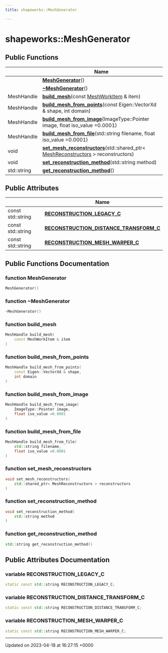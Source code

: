 ```yaml
---
title: shapeworks::MeshGenerator

---
```


# shapeworks::MeshGenerator





## Public Functions

|                | Name           |
| -------------- | -------------- |
| | **[MeshGenerator](../Classes/classshapeworks_1_1MeshGenerator.md#function-meshgenerator)**() |
| | **[~MeshGenerator](../Classes/classshapeworks_1_1MeshGenerator.md#function-~meshgenerator)**() |
| MeshHandle | **[build_mesh](../Classes/classshapeworks_1_1MeshGenerator.md#function-build-mesh)**(const [MeshWorkItem](../Classes/classshapeworks_1_1MeshWorkItem.md) & item) |
| MeshHandle | **[build_mesh_from_points](../Classes/classshapeworks_1_1MeshGenerator.md#function-build-mesh-from-points)**(const Eigen::VectorXd & shape, int domain) |
| MeshHandle | **[build_mesh_from_image](../Classes/classshapeworks_1_1MeshGenerator.md#function-build-mesh-from-image)**(ImageType::Pointer image, float iso_value =0.0001) |
| MeshHandle | **[build_mesh_from_file](../Classes/classshapeworks_1_1MeshGenerator.md#function-build-mesh-from-file)**(std::string filename, float iso_value =0.0001) |
| void | **[set_mesh_reconstructors](../Classes/classshapeworks_1_1MeshGenerator.md#function-set-mesh-reconstructors)**(std::shared_ptr< [MeshReconstructors](../Classes/classshapeworks_1_1MeshReconstructors.md) > reconstructors) |
| void | **[set_reconstruction_method](../Classes/classshapeworks_1_1MeshGenerator.md#function-set-reconstruction-method)**(std::string method) |
| std::string | **[get_reconstruction_method](../Classes/classshapeworks_1_1MeshGenerator.md#function-get-reconstruction-method)**() |

## Public Attributes

|                | Name           |
| -------------- | -------------- |
| const std::string | **[RECONSTRUCTION_LEGACY_C](../Classes/classshapeworks_1_1MeshGenerator.md#variable-reconstruction-legacy-c)**  |
| const std::string | **[RECONSTRUCTION_DISTANCE_TRANSFORM_C](../Classes/classshapeworks_1_1MeshGenerator.md#variable-reconstruction-distance-transform-c)**  |
| const std::string | **[RECONSTRUCTION_MESH_WARPER_C](../Classes/classshapeworks_1_1MeshGenerator.md#variable-reconstruction-mesh-warper-c)**  |

## Public Functions Documentation

### function MeshGenerator

```cpp
MeshGenerator()
```


### function ~MeshGenerator

```cpp
~MeshGenerator()
```


### function build_mesh

```cpp
MeshHandle build_mesh(
    const MeshWorkItem & item
)
```


### function build_mesh_from_points

```cpp
MeshHandle build_mesh_from_points(
    const Eigen::VectorXd & shape,
    int domain
)
```


### function build_mesh_from_image

```cpp
MeshHandle build_mesh_from_image(
    ImageType::Pointer image,
    float iso_value =0.0001
)
```


### function build_mesh_from_file

```cpp
MeshHandle build_mesh_from_file(
    std::string filename,
    float iso_value =0.0001
)
```


### function set_mesh_reconstructors

```cpp
void set_mesh_reconstructors(
    std::shared_ptr< MeshReconstructors > reconstructors
)
```


### function set_reconstruction_method

```cpp
void set_reconstruction_method(
    std::string method
)
```


### function get_reconstruction_method

```cpp
std::string get_reconstruction_method()
```


## Public Attributes Documentation

### variable RECONSTRUCTION_LEGACY_C

```cpp
static const std::string RECONSTRUCTION_LEGACY_C;
```


### variable RECONSTRUCTION_DISTANCE_TRANSFORM_C

```cpp
static const std::string RECONSTRUCTION_DISTANCE_TRANSFORM_C;
```


### variable RECONSTRUCTION_MESH_WARPER_C

```cpp
static const std::string RECONSTRUCTION_MESH_WARPER_C;
```


-------------------------------

Updated on 2023-04-18 at 16:27:15 +0000